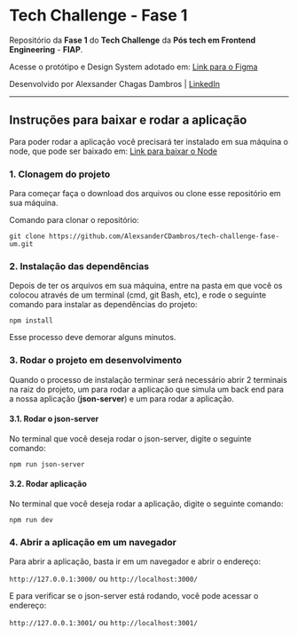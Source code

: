 # Tech Challenge - Fase 1

Repositório da **Fase 1** do **Tech Challenge** da **Pós tech em Frontend Engineering** - **FIAP**.

Acesse o protótipo e Design System adotado em: [Link para o Figma](https://www.figma.com/design/bFMNo7eX03D27ELoMAsG3j/Tech-Challenge?node-id=0-1&t=tGjApXol54Ev9Ruh-1)

Desenvolvido por Alexsander Chagas Dambros | [LinkedIn](https://www.linkedin.com/in/alexsandercdambros/)

---

## Instruções para baixar e rodar a aplicação

Para poder rodar a aplicação você precisará ter instalado em sua máquina o node, que pode ser baixado em: [Link para baixar o Node](https://nodejs.org/)

### 1. Clonagem do projeto
    
Para começar faça o download dos arquivos ou clone esse repositório em sua máquina.

Comando para clonar o repositório:
    
`git clone https://github.com/AlexsanderCDambros/tech-challenge-fase-um.git`


### 2. Instalação das dependências 

Depois de ter os arquivos em sua máquina, entre na pasta em que você os colocou através de um terminal (cmd, git Bash, etc), e rode o seguinte comando para instalar as dependências do projeto:

`npm install`

Esse processo deve demorar alguns minutos.


### 3. Rodar o projeto em desenvolvimento

Quando o processo de instalação terminar será necessário abrir 2 terminais na raiz do projeto, um para rodar a aplicação que simula um back end para a nossa aplicação (**json-server**) e um para rodar a aplicação.

#### 3.1. Rodar o json-server 

No terminal que você deseja rodar o json-server, digite o seguinte comando:

`npm run json-server`

#### 3.2. Rodar aplicação

No terminal que você deseja rodar a aplicação, digite o seguinte comando:

`npm run dev`

### 4. Abrir a aplicação em um navegador

Para abrir a aplicação, basta ir em um navegador e abrir o endereço:

`http://127.0.0.1:3000/` ou `http://localhost:3000/`

E para verificar se o json-server está rodando, você pode acessar o endereço:

`http://127.0.0.1:3001/` ou `http://localhost:3001/`
